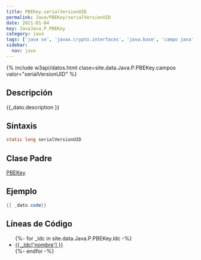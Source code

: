 ```yaml
---
title: PBEKey.serialVersionUID
permalink: Java/PBEKey/serialVersionUID
date: 2021-01-04
key: JavaJava.P.PBEKey
category: java
tags: ['java se', 'javax.crypto.interfaces', 'java.base', 'campo java', 'Java 1.4']
sidebar: 
  nav: java
---
```


{% include w3api/datos.html clase=site.data.Java.P.PBEKey.campos valor="serialVersionUID" %}

## Descripción
{{_dato.description }}

## Sintaxis
~~~java
static long serialVersionUID
~~~

## Clase Padre
[PBEKey](/Java/PBEKey/)

## Ejemplo
~~~java
{{ _dato.code}}
~~~

## Líneas de Código
<ul>
{%- for _ldc in site.data.Java.P.PBEKey.ldc -%}
   <li>
       <a href="{{_ldc['url'] }}">{{ _ldc['nombre'] }}</a>
   </li>
{%- endfor -%}
</ul>
